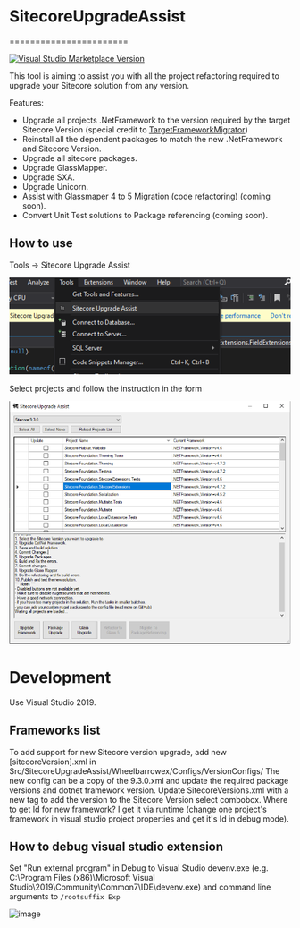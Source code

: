# SitecoreUpgradeAssist
=======================

[![Visual Studio Marketplace Version](https://vsmarketplacebadge.apphb.com/version/PavelSamokha.TargetFrameworkMigrator.svg)](https://marketplace.visualstudio.com/items?itemName=MasoudAhmadi.SitecoreUgradeAssist1)


This tool is aiming to assist you with all the project refactoring required to upgrade your Sitecore solution from any version.

Features:
* Upgrade all projects .NetFramework to the version required by the target Sitecore Version (special credit to [TargetFrameworkMigrator](https://github.com/TargetFrameworkMigrator/TargetFrameworkMigrator))
* Reinstall all the dependent packages to match the new .NetFramework and Sitecore Version.
* Upgrade all sitecore packages.
* Upgrade GlassMapper.
* Upgrade SXA.
* Upgrade Unicorn.
* Assist with Glassmaper 4 to 5 Migration (code refactoring) (coming soon).
* Convert Unit Test solutions to Package referencing (coming soon).


## How to use

Tools -> Sitecore Upgrade Assist

![image](https://raw.githubusercontent.com/SC-MasoudAhmadi/SitecoreUpgradeAssist/develop/Src/SitecoreUpgradeAssistVSIX/tool-menu-btn.png)

Select projects and follow the instruction in the form

![image](https://github.com/SC-MasoudAhmadi/SitecoreUpgradeAssist/blob/develop/Src/SitecoreUpgradeAssistVSIX/nupreview.png?raw=true)


Development
===================

Use Visual Studio 2019.

Frameworks list
-------------------

To add support for new Sitecore version upgrade, add new [sitecoreVersion].xml in Src/SitecoreUpgradeAssist/Wheelbarrowex/Configs/VersionConfigs/
The new config can be a copy of the 9.3.0.xml and update the required package versions and dotnet framework version.
Update SitecoreVersions.xml with a new tag to add the version to the Sitecore Version select combobox.
Where to get Id for new framework? I get it via runtime (change one project's framework in visual studio project properties and get it's Id in debug mode).

How to debug visual studio extension
------------------------------------

Set "Run external program" in Debug to Visual Studio devenv.exe (e.g. C:\Program Files (x86)\Microsoft Visual Studio\2019\Community\Common7\IDE\\devenv.exe) and command line arguments to `/rootsuffix Exp`

![image](https://user-images.githubusercontent.com/5808377/71218359-81352e00-22c1-11ea-8843-4661c57f3442.png)

